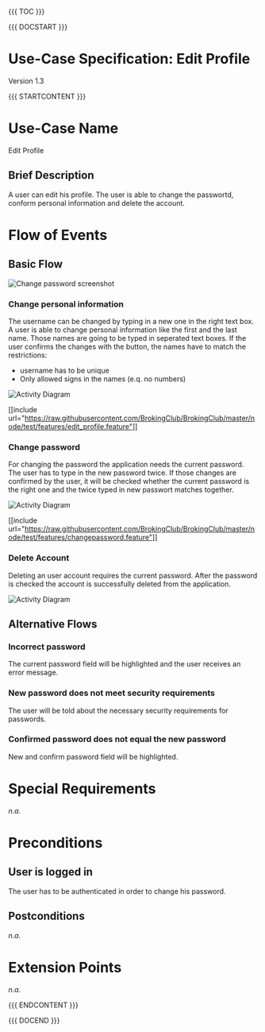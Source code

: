 {{{ TOC }}}


{{{ DOCSTART }}}

# Use-Case Specification: Edit Profile

Version 1.3

{{{ STARTCONTENT }}}

# Use-Case Name 
Edit Profile
## 	Brief Description
A user can edit his profile. The user is able to change the passwortd, conform personal information and delete the account.

# Flow of Events
## 	Basic Flow
![Change password screenshot](http://broking.club/img/doc/screens/uc_changepassword.JPG)

### Change personal information
The username can be changed by typing in a new one in the right text box. 
A user is able to change personal information like the first and the last name. Those names are going to be typed in seperated text boxes. 
If the user confirms the changes with the button, the names have to match the restrictions: 
- username has to be unique
- Only allowed signs in the names (e.q. no numbers)

![Activity Diagram](http://broking.club/img/doc/ad/ad_userInfo.png)

[[include url="https://raw.githubusercontent.com/BrokingClub/BrokingClub/master/node/test/features/edit_profile.feature"]]

### Change password
For changing the password the application needs the current password. 
The user has to type in the new password twice. 
If those changes are confirmed by the user, it will be checked whether the current password is the right one and the twice typed in new passwort matches together.

![Activity Diagram](http://broking.club/img/doc/ad/ad_changePassword.png)

[[include url="https://raw.githubusercontent.com/BrokingClub/BrokingClub/master/node/test/features/changepassword.feature"]]

### Delete Account
Deleting an user account requires the current password.
After the password is checked the account is successfully deleted from the application.

![Activity Diagram](http://broking.club/img/doc/ad/ad_deleteAccount.png)


## 	Alternative Flows
### Incorrect password
The current password field will be highlighted and the user receives an error message.

### New password does not meet security requirements
The user will be told about the necessary security requirements for passwords.

### Confirmed password does not equal the new password
New and confirm password field will be highlighted.

# Special Requirements
*n.a.*

# Preconditions
## User is logged in
The user has to be authenticated in order to change his password.

## Postconditions
*n.a.*

# Extension Points
*n.a.*

{{{ ENDCONTENT }}}

{{{ DOCEND }}}




